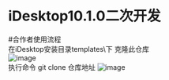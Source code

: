 # iDesktop10.1.0二次开发
#合作者使用流程  
在iDesktop安装目录templates\下 克隆此仓库  
![image](https://github.com/wxwgh/ImgResource/blob/main/SampleCodeImg/%E5%85%8B%E9%9A%86%E7%9B%AE%E5%BD%95.png)  
执行命令 git clone 仓库地址
![image](https://github.com/wxwgh/ImgResource/blob/main/SampleCodeImg/%E5%85%8B%E9%9A%86%E6%8C%87%E4%BB%A4.png)  
